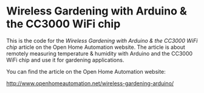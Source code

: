 Wireless Gardening with Arduino & the CC3000 WiFi chip
==========================

This is the code for the *Wireless Gardening with Arduino & the CC3000 WiFi chip* article on the Open Home Automation website. The article is about remotely measuring temperature & humidity with Arduino and the CC3000 WiFi chip and use it for gardening applications.

You can find the article on the Open Home Automation website:

http://www.openhomeautomation.net/wireless-gardening-arduino/
